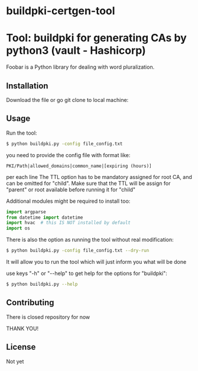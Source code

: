 # buildpki-certgen-tool
# Tool: buildpki for generating CAs by python3 (vault - Hashicorp)

Foobar is a Python library for dealing with word pluralization.

## Installation
Download the file or go git clone to local machine:

## Usage
Run the tool:
```bash
$ python buildpki.py -config file_config.txt
```
you need to provide the config file with format like:
```file
PKI/Path|allowed_domains|common_name|[expiring (hours)]
```
per each line
The TTL option has to be mandatory assigned for root CA, and can be omitted for "child". Make sure that the TTL will be assign for "parent" or root available before running it for "child" 

Additional modules might be required to install too:

```python
import argparse
from datetime import datetime
import hvac  # this IS NOT installed by default
import os

```
There is also the option as running the tool without real modification:
```bash
$ python buildpki.py -config file_config.txt --dry-run
```
It will allow you to run the tool which will just inform you what will be done

use keys "-h" or "--help" to get help for the options for "buildpki":
```bash
$ python buildpki.py --help
```

## Contributing
There is closed repository for now

THANK YOU!

## License
Not yet
